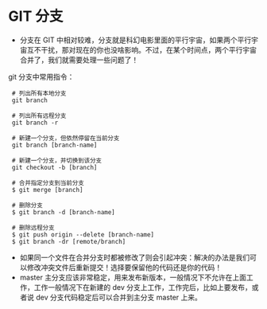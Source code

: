 # GIT 分支

- 分支在 GIT 中相对较难，分支就是科幻电影里面的平行宇宙，如果两个平行宇宙互不干扰，那对现在的你也没啥影响。不过，在某个时间点，两个平行宇宙合并了，我们就需要处理一些问题了！

git 分支中常用指令：

```plain
 # 列出所有本地分支
 git branch

 # 列出所有远程分支
 git branch -r

 # 新建一个分支，但依然停留在当前分支
 git branch [branch-name]

 # 新建一个分支，并切换到该分支
 git checkout -b [branch]

 # 合并指定分支到当前分支
 $ git merge [branch]

 # 删除分支
 $ git branch -d [branch-name]

 # 删除远程分支
 $ git push origin --delete [branch-name]
 $ git branch -dr [remote/branch]
```

- 如果同一个文件在合并分支时都被修改了则会引起冲突：解决的办法是我们可以修改冲突文件后重新提交！选择要保留他的代码还是你的代码！
- master 主分支应该非常稳定，用来发布新版本，一般情况下不允许在上面工作，工作一般情况下在新建的 dev 分支上工作，工作完后，比如上要发布，或者说 dev 分支代码稳定后可以合并到主分支 master 上来。